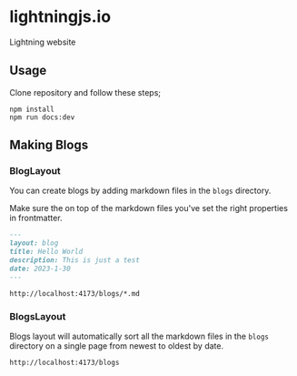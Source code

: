 # lightningjs.io

Lightning website



## Usage
Clone repository and follow these steps;

```
npm install
npm run docs:dev
```


## Making Blogs

### BlogLayout
You can create blogs by adding markdown files in the `blogs` directory.

Make sure the on top of the markdown files you've set the right properties in frontmatter.

```md
---
layout: blog
title: Hello World
description: This is just a test
date: 2023-1-30
---
```

```
http://localhost:4173/blogs/*.md
```

### BlogsLayout
Blogs layout will automatically sort all the markdown files in the `blogs` directory on a single page from newest to oldest by date.

```
http://localhost:4173/blogs
```

